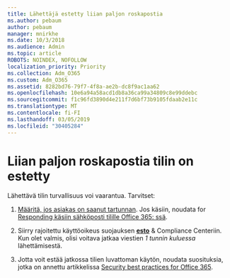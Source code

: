 ```yaml
---
title: Lähettäjä estetty liian paljon roskapostia
ms.author: pebaum
author: pebaum
manager: mnirkhe
ms.date: 10/3/2018
ms.audience: Admin
ms.topic: article
ROBOTS: NOINDEX, NOFOLLOW
localization_priority: Priority
ms.collection: Adm_O365
ms.custom: Adm_O365
ms.assetid: 8282bd76-79f7-4f8a-ae2b-dc8f9ac1aa62
ms.openlocfilehash: 10e6a94a58acd1db8a36ca99a34809c8e99ddebc
ms.sourcegitcommit: f1c96fd3890d4e211f7d6bf73b9105fdaab2e11c
ms.translationtype: MT
ms.contentlocale: fi-FI
ms.lasthandoff: 03/05/2019
ms.locfileid: "30405284"
---
```

# <a name="account-is-blocked-for-sending-too-much-spam"></a>Liian paljon roskapostia tilin on estetty

Lähettävä tilin turvallisuus voi vaarantua. Tarvitset:
  
1. [Määritä, jos asiakas on saanut tartunnan](https://support.microsoft.com/help/2551603/how-to-determine-whether-your-office-365-account-has-been-compromised). Jos käsiin, noudata for [Responding käsiin sähköposti tilille Office 365: ssä](https://docs.microsoft.com/office365/securitycompliance/responding-to-a-compromised-email-account).
    
2. Siirry rajoitettu käyttöoikeus suojauksen **[esto](https://protection.office.com/?hash=/restrictedusers)** &amp; Compliance Centeriin. Kun olet valmis, olisi voitava jatkaa viestien *1 tunnin kuluessa* lähettämisestä. 
    
3. Jotta voit estää jatkossa tilien luvattoman käytön, noudata suosituksia, jotka on annettu artikkelissa [Security best practices for Office 365](https://support.office.com/article/9295e396-e53d-49b9-ae9b-0b5828cdedc3.aspx).
  

